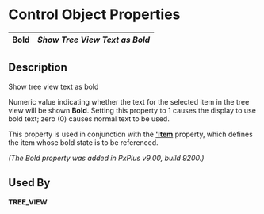 # Control Object Properties

**Bold** |  **_Show Tree View Text as Bold_**  
---|---  
  
## Description

Show tree view text as bold

Numeric value indicating whether the text for the selected item in the tree view will be shown **Bold**. Setting this property to 1 causes the display to use bold text; zero (0) causes normal text to be used.

This property is used in conjunction with the [**'Item**](item.md) property, which defines the item whose bold state is to be referenced.

_(The Bold property was added in PxPlus v9.00, build 9200.)_

## Used By

**TREE_VIEW**
